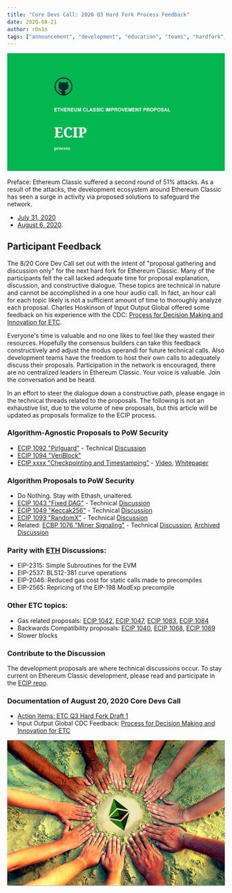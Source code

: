```yaml
---
title: "Core Devs Call: 2020 Q3 Hard Fork Process Feedback"
date: 2020-08-21
author: r0n1n
tags: ["announcement", "development", "education", "teams", "hardfork", "media"]
---
```


![Core Devs Call: 2020 Q3 Hard Fork Process Feedback](./ethereum_classic_ecip_wallpaper.png)

Preface: Ethereum Classic suffered a second round of 51% attacks. As a result of the attacks, the development ecosystem around Ethereum Classic has seen a surge in activity via proposed solutions to safeguard the network.

* [July 31, 2020](https://blog.bitquery.io/attacker-stole-807k-etc-in-ethereum-classic-51-attack)
* [August 6, 2020](https://blog.bitquery.io/ethereum-classic-attack-8-august-catch-me-if-you-can).

## Participant Feedback
The 8/20 Core Dev Call set out with the intent of "proposal gathering and discussion only" for the next hard fork for Ethereum Classic. Many of the participants felt the call lacked adequate time for proposal explanation, discussion, and constructive dialogue. These topics are technical in nature and cannot be accomplished in a one hour audio call. In fact, an hour call for each topic likely is not a sufficient amount of time to thoroughly analyze each proposal. Charles Hoskinson of Input Output Global offered some feedback on his experience with the CDC: [Process for Decision Making and Innovation for ETC](https://www.youtube.com/watch?v=F0lR_u7BVho).

Everyone's time is valuable and no one likes to feel like they wasted their resources. Hopefully the consensus builders can take this feedback constructively and adjust the modus operandi for future technical calls. Also development teams have the freedom to host their own calls to adequately discuss their proposals. Participation in the network is encouraged, there are no centralized leaders in Ethereum Classic. Your voice is valuable. Join the conversation and be heard.

In an effort to steer the dialogue down a constructive path, please engage in the technical threads related to the proposals. The following is not an exhaustive list, due to the volume of new proposals, but this article will be updated as proposals formalize to the ECIP process.

### Algorithm-Agnostic Proposals to PoW Security

* [ECIP 1092 "Pirlguard"](https://ecips.ethereumclassic.org/ECIPs/ecip-51attack-solution) - Technical [Discussion](https://github.com/ethereumclassic/ECIPs/issues/327)
* [ECIP 1094 "VeriBlock"](https://github.com/ethereumclassic/ECIPs/pull/340)
* [ECIP xxxx "Checkpointing and Timestamping"](https://www.youtube.com/watch?v=aasUIB1W81E) - [Video](https://www.youtube.com/watch?v=aasUIB1W81E), [Whitepaper](https://eprint.iacr.org/2020/173.pdf)

### Algorithm Proposals to PoW Security

* Do Nothing. Stay with Ethash, unaltered.
* [ECIP 1043 "Fixed DAG"](https://ecips.ethereumclassic.org/ECIPs/ecip-1043) - Technical [Discussion](https://github.com/ethereumclassic/ECIPs/issues/11)
* [ECIP 1049 "Keccak256"](https://ecips.ethereumclassic.org/ECIPs/ecip-1049) - Technical [Discussion](https://github.com/ethereumclassic/ECIPs/issues/13)
* [ECIP 1093 "RandomX"](https://ecips.ethereumclassic.org/ECIPs/ecip-randomX)  - Technical [Discussion](https://github.com/ethereumclassic/ECIPs/issues/329)
* Related: [ECBP 1076 "Miner Signaling"](https://ecips.ethereumclassic.org/ECIPs/ecip-1076)  - Technical [Discussion](https://github.com/ethereumclassic/ECIPs/issues/333), [Archived Discussion](https://github.com/ethereumclassic/ECIPs/issues/174)

### Parity with [ETH](https://medium.com/ethereum-cat-herders) Discussions:
* EIP-2315: Simple Subroutines for the EVM
* EIP-2537: BLS12-381 curve operations
* EIP-2046: Reduced gas cost for static calls made to precompiles
* EIP-2565: Repricing of the EIP-198 ModExp precompile

### Other ETC topics:
* Gas related proposals: [ECIP 1042](https://ecips.ethereumclassic.org/ECIPs/ecip-1042), [ECIP 1047](https://ecips.ethereumclassic.org/ECIPs/ecip-1047), [ECIP 1083](https://ecips.ethereumclassic.org/ECIPs/ecip-1083), [ECIP 1084](https://ecips.ethereumclassic.org/ECIPs/ecip-1084)
* Backwards Compatibility proposals: [ECIP 1040](https://ecips.ethereumclassic.org/ECIPs/ecip-1040), [ECIP 1068](https://ecips.ethereumclassic.org/ECIPs/ecip-1068), [ECIP 1069](https://ecips.ethereumclassic.org/ECIPs/ecip-1069)
* Slower blocks

### Contribute to the Discussion

The development proposals are where technical discussions occur. To stay current on Ethereum Classic development, please read and participate in the [ECIP repo](https://github.com/ethereumclassic/ECIPs/issues).

### Documentation of August 20, 2020 Core Devs Call

* [Action Items: ETC Q3 Hard Fork Draft 1](https://docs.google.com/document/d/1f0a0sqb0OW3n4ki6nM3q9hvJ91HeZoj9Rpjp2fDCZIQ)
* Input Output Global CDC Feedback: [Process for Decision Making and Innovation for ETC](https://www.youtube.com/watch?v=F0lR_u7BVho)

![Core Devs Call: 2020 Q3 Hard Fork Process Feedback](./etc_community.png)
